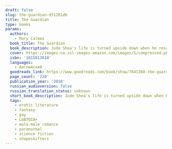 ```yaml
---
draft: false
slug: the-guardian-d51281d6
title: The Guardian
type: books
params:
  authors:
    - Mary Calmes
  book_title: The Guardian
  book_description: Jude Shea's life is turned upside down when he rescues a dog he names Joe. Even though Jude has enough trouble taking care of himself-he doesn't even have a job-he can't resist the animal that needs him. Then one night, a man shows up on his doorstep looking to claim Jude's new companion. As they run from a surprise attack, Jude finds out that "Joe" is not what he seems. Eoin Thral is a guardian from an alternate dimension, and once he leads Jude through the veil that separates their worlds, he transforms into a handsome hulk of a man known for his fighting skills, not the capacity for love. Jude finds himself immersed in Eoin's world, and he's faced with the fight of his life to secure a happy future for them both.
  cover: https://images-na.ssl-images-amazon.com/images/S/compressed.photo.goodreads.com/books/1264628990i/7641360.jpg
  isbn: '1615813810'
  languages:
    - Английский
  goodreads_link: https://www.goodreads.com/book/show/7641360-the-guardian
  page_count: '220'
  publication_year: '2010'
  russian_audioversion: false
  russian_translation_status: unknown
  short_book_description: Jude Shea's life is turned upside down when he rescues a dog he names Joe. Even though Jude has enough trouble taking care of himself-he doesn't even have a job-he can't resist the animal that...
  tags:
    - erotic literature
    - fantasy
    - gay
    - LGBTQIA+
    - male-male romance
    - paranormal
    - science fiction
    - shapeshifters
---
```


